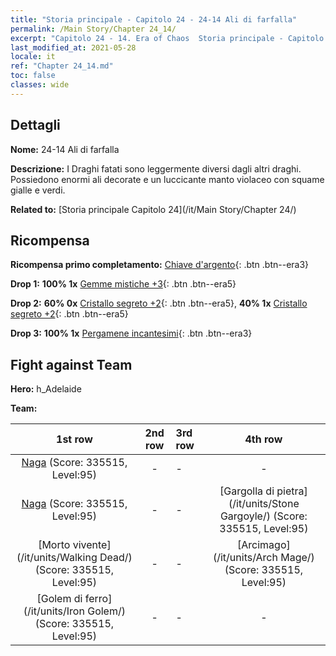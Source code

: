 ```yaml
---
title: "Storia principale - Capitolo 24 - 24-14 Ali di farfalla"
permalink: /Main Story/Chapter 24_14/
excerpt: "Capitolo 24 - 14. Era of Chaos  Storia principale - Capitolo 24_14. 24-14 Ali di farfalla"
last_modified_at: 2021-05-28
locale: it
ref: "Chapter 24_14.md"
toc: false
classes: wide
---
```


## Dettagli

 **Nome:** 24-14 Ali di farfalla

 **Descrizione:** I Draghi fatati sono leggermente diversi dagli altri draghi. Possiedono enormi ali decorate e un luccicante manto violaceo con squame gialle e verdi.

 **Related to:** [Storia principale Capitolo 24](/it/Main Story/Chapter 24/)

## Ricompensa

 **Ricompensa primo completamento:** [Chiave d'argento](/ItemsIT/con_693/){: .btn .btn--era3}

 **Drop 1:** **100% 1x** [Gemme mistiche +3](/ItemsIT/mat_86/){: .btn .btn--era5}

 **Drop 2:** **60% 0x** [Cristallo segreto +2](/ItemsIT/mat_80/){: .btn .btn--era5}, **40% 1x** [Cristallo segreto +2](/ItemsIT/mat_80/){: .btn .btn--era5}

 **Drop 3:** **100% 1x** [Pergamene incantesimi](/ItemsIT/con_694/){: .btn .btn--era3}


## Fight against Team
 **Hero:** h_Adelaide

 **Team:**


  | 1st row | 2nd row | 3rd row | 4th row |
  |:----:|:----:|:----|:----:|
  | [Naga](/it/units/Naga/) (Score: 335515, Level:95)  | - | - | - |
  | [Naga](/it/units/Naga/) (Score: 335515, Level:95)  | - | - | [Gargolla di pietra](/it/units/Stone Gargoyle/) (Score: 335515, Level:95)  |
  | [Morto vivente](/it/units/Walking Dead/) (Score: 335515, Level:95)  | - | - | [Arcimago](/it/units/Arch Mage/) (Score: 335515, Level:95)  |
  | [Golem di ferro](/it/units/Iron Golem/) (Score: 335515, Level:95)  | - | - | - |


